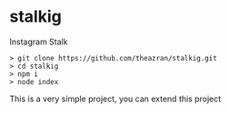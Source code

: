 # stalkig
Instagram Stalk

```
> git clone https://github.com/theazran/stalkig.git
> cd stalkig
> npm i
> node index
```
This is a very simple project, you can extend this project